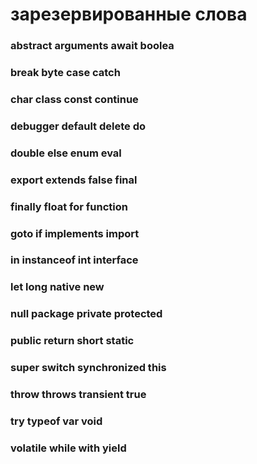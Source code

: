 # зарезервированные слова

### **abstract arguments await boolea**

### **break byte case catch**

### **char class const continue**

### **debugger default delete do**

### **double else enum eval**

### **export extends false final**

### **finally float for function**

### **goto if implements import**

### **in instanceof int interface**

### **let long native new**

### **null package private protected**

### **public return short static**

### **super switch synchronized this**

### **throw throws transient true**

### **try typeof var void**

### **volatile while with yield**
